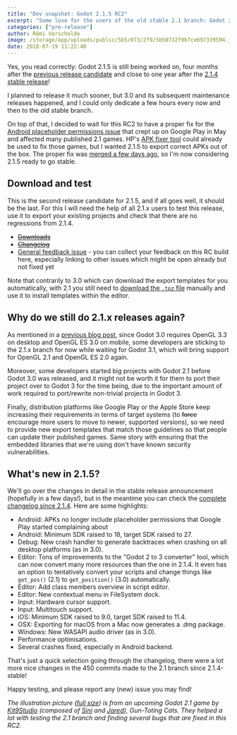 ```yaml
---
title: "Dev snapshot: Godot 2.1.5 RC2"
excerpt: "Some love for the users of the old stable 2.1 branch: Godot 2.1.5 is still being worked on and we now have a second release candidate. If all goes well, the stable release should only be a few days away."
categories: ["pre-release"]
author: Rémi Verschelde
image: /storage/app/uploads/public/5b5/073/2f9/5b50732f9b7ce697339594.jpg
date: 2018-07-19 11:22:40
---
```


Yes, you read correctly: Godot 2.1.5 is still being worked on, four months after the [previous release candidate](/article/dev-snapshot-godot-2-1-5-rc-1) and close to one year after the [2.1.4 stable release](/article/maintenance-release-godot-2-1-4)!

I planned to release it much sooner, but 3.0 and its subsequent maintenance releases happened, and I could only dedicate a few hours every now and then to the old stable branch.

On top of that, I decided to wait for this RC2 to have a proper fix for the [Android placeholder permissions issue](/article/fixing-godot-games-published-google-play) that crept up on Google Play in May and affected many published 2.1 games. HP's [APK fixer tool](/article/godot-apk-fixer-tool) could already be used to fix those games, but I wanted 2.1.5 to export correct APKs out of the box. The proper fix was [merged a few days ago](https://github.com/godotengine/godot/pull/20082), so I'm now considering 2.1.5 ready to go stable.

## Download and test

This is the second release candidate for 2.1.5, and if all goes well, it should be the last. For this I will need the help of all 2.1.x users to test this release, use it to export your existing projects and check that there are no regressions from 2.1.4.

- [~~Downloads~~](https://github.com/godotengine/godot-builds/releases/2.1.5-rc2/)
- [~~Changelog~~](https://github.com/godotengine/godot-builds/releases/download/2.1.5-rc2/Godot_v2.1.5-rc2_changelog.txt)
- [General feedback issue](https://github.com/godotengine/godot/issues/20273) - you can collect your feedback on this RC build here, especially linking to other issues which might be open already but not fixed yet

Note that contrarily to 3.0 which can download the export templates for you automatically, with 2.1 you still need to [download the `.tpz` file](https://github.com/godotengine/godot-builds/releases/2.1.5-rc2/Godot_v2.1.5-rc2_export_templates.tpz) manually and use it to install templates within the editor.

## Why do we still do 2.1.x releases again?

As mentioned in a [previous blog post](/article/dev-snapshot-godot-2-1-5-beta-1), since Godot 3.0 requires OpenGL 3.3 on desktop and OpenGL ES 3.0 on mobile, some developers are sticking to the 2.1.x branch for now while waiting for Godot 3.1, which will bring support for OpenGL 2.1 and OpenGL ES 2.0 again.

Moreover, some developers started big projects with Godot 2.1 before Godot 3.0 was released, and it might not be worth it for them to port their project over to Godot 3 for the time being, due to the important amount of work required to port/rewrite non-trivial projects in Godot 3.

Finally, distribution platforms like Google Play or the Apple Store keep increasing their requirements in terms of target systems (to ~~force~~ encourage more users to move to newer, supported versions), so we need to provide new export templates that match those guidelines so that people can update their published games. Same story with ensuring that the embedded libraries that we're using don't have known security vulnerabilities.

## What's new in 2.1.5?

We'll go over the changes in detail in the stable release announcement (hopefully in a few days!), but in the meantime you can check the [complete changelog since 2.1.4](https://github.com/godotengine/godot-builds/releases/2.1.5-rc2/Godot_v2.1.5-rc2_changelog.txt). Here are some highlights:

- Android: APKs no longer include placeholder permissions that Google Play started complaining about
- Android: Minimum SDK raised to 18, target SDK raised to 27.
- Debug: New crash handler to generate backtraces when crashing on all desktop platforms (as in 3.0).
- Editor: Tons of improvements to the "Godot 2 to 3 converter" tool, which can now convert many more resources than the one in 2.1.4. It even has an option to tentatively convert your scripts and change things like `get_pos()` (2.1) to `get_position()` (3.0) automatically.
- Editor: Add class members overview in script editor.
- Editor: New contextual menu in FileSystem dock.
- Input: Hardware cursor support.
- Input: Multitouch support.
- iOS: Minimum SDK raised to 9.0, target SDK raised to 11.4.
- OSX: Exporting for macOS from a Mac now generates a .dmg package.
- Windows: New WASAPI audio driver (as in 3.0).
- Performance optimisations.
- Several crashes fixed, especially in Android backend.

That's just a quick selection going through the changelog, there were a lot more nice changes in the 450 commits made to the 2.1 branch since 2.1.4-stable!

Happy testing, and please report any (new) issue you may find!

*The illustration picture ([full size](/storage/app/uploads/public/5b5/073/2f9/5b50732f9b7ce697339594.jpg)) is from an upcoming Godot 2.1 game by [Kit9Studio](https://twitter.com/kit9studio) (composed of [Sini](https://twitter.com/thekattiapina) and [Jared](https://twitter.com/Avencherus)), *Gun-Toting Cats*. They helped a lot with testing the *2.1* branch and finding several bugs that are fixed in this RC2.*
